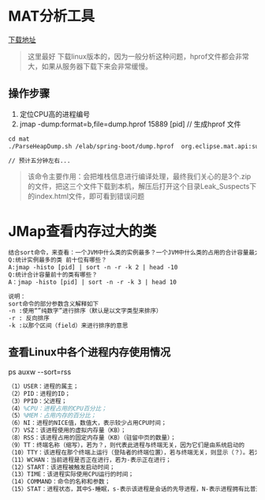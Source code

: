 # MAT分析工具

[下载地址](http://www.eclipse.org/mat/downloads.php)

> 这里最好 下载linux版本的，因为一般分析这种问题，hprof文件都会非常大，如果从服务器下载下来会非常缓慢。

## 操作步骤

1. 定位CPU高的进程编号
2. jmap -dump:format=b,file=dump.hprof 15889 [pid]    // 生成hprof 文件

```tex
cd mat
./ParseHeapDump.sh /elab/spring-boot/dump.hprof  org.eclipse.mat.api:suspects org.eclipse.mat.api:overview org.eclipse.mat.api:top_components

// 预计五分钟左右...
```

> 该命令主要作用：会把堆栈信息进行编译处理，最终我们关心的是3个.zip的文件，把这三个文件下载到本机，解压后打开这个目录Leak_Suspects下的index.html文件，即可看到错误问题 



# JMap查看内存过大的类

```tex
结合sort命令，来查看：一个JVM中什么类的实例最多？一个JVM中什么类的占用的合计容量最大？ 
Q:统计实例最多的类 前十位有哪些？ 
A:jmap -histo [pid] | sort -n -r -k 2 | head -10 
Q:统计合计容量前十的类有哪些？ 
A：jmap -histo [pid] | sort -n -r -k 3 | head 10

说明： 
sort命令的部分参数含义解释如下 
-n :使用“”纯数字”进行排序（默认是以文字类型来排序） 
-r : 反向排序 
-k :以那个区间（field）来进行排序的意思
```





## 查看Linux中各个进程内存使用情况

ps auxw --sort=rss

```tex
（1）USER：进程的属主； 
（2）PID：进程的ID； 
（3）PPID：父进程； 
（4）%CPU：进程占用的CPU百分比； 
（5）%MEM：占用内存的百分比； 
（6）NI：进程的NICE值，数值大，表示较少占用CPU时间； 
（7）VSZ：该进程使用的虚拟内存量（KB）； 
（8）RSS：该进程占用的固定内存量（KB）（驻留中页的数量）； 
（9）TT：终端名称（缩写），若为？，则代表此进程与终端无关，因为它们是由系统启动的 
（10）TTY：该进程在那个终端上运行（登陆者的终端位置），若与终端无关，则显示（？）。若为pts/0等，则表示由网络连接主机进程 
（11）WCHAN：当前进程是否正在进行，若为-表示正在进行； 
（12）START：该进程被触发启动时间； 
（13）TIME：该进程实际使用CPU运行的时间； 
（14）COMMAND：命令的名称和参数； 
（15）STAT：进程状态，其中S-睡眠，s-表示该进程是会话的先导进程，N-表示进程拥有比普通优先级更低的优先级，R-正在运行，D-短期等待，Z-僵死进程，T-被跟踪或者被停止等等
```

